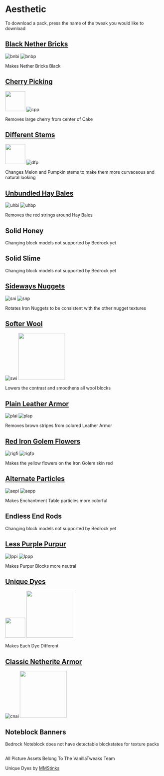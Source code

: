 # Aesthetic

To download a pack, press the name of the tweak you would like to download

## [Black Nether Bricks](https://www.dropbox.com/s/hxtdahhn2mt4j9b/bl_ne_br.mcpack?dl=1)

![bnbi](https://vanillatweaks.net/assets/resources/icons/resourcepacks/1.15/BlackNetherBricks.png?v1) ![bnbp](https://vanillatweaks.net/assets/resources/previews/resourcepacks/1.15/BlackNetherBricks.png?v1)

Makes Nether Bricks Black

## [Cherry Picking](https://www.dropbox.com/s/e79vo64e3kfyv1d/che_pick.mcpack?dl=1)

<img src="https://vanillatweaks.net/assets/resources/icons/resourcepacks/1.15/CherryPicking.png?v1" height="64"> ![cpp](https://vanillatweaks.net/assets/resources/previews/resourcepacks/1.15/CherryPicking.png?v1)

Removes large cherry from center of Cake

## [Different Stems](https://www.dropbox.com/s/1g09ya5ys7spqr2/diff_st.mcpack?dl=0) 

<img src="https://vanillatweaks.net/assets/resources/icons/resourcepacks/1.15/DifferentStems.png?v1" height="64"> ![dfp](https://vanillatweaks.net/assets/resources/previews/resourcepacks/1.15/DifferentStems.png?v1)

Changes Melon and Pumpkin stems to make them more curvaceous and natural looking

## [Unbundled Hay Bales](https://www.dropbox.com/s/3sn912ggejlv505/unb_hay.mcpack?dl=1)

![uhbi](https://vanillatweaks.net/assets/resources/icons/resourcepacks/1.15/UnbundledHayBales.png?v1) ![uhbp](https://vanillatweaks.net/assets/resources/previews/resourcepacks/1.15/UnbundledHayBales.png?v1)

Removes the red strings around Hay Bales

## Solid Honey

Changing block models not supported by Bedrock yet

## Solid Slime

Changing block models not supported by Bedrock yet

## [Sideways Nuggets](https://www.dropbox.com/s/2hmpbfvqgduph88/sid_nug.mcpack?dl=1)

![sni](https://vanillatweaks.net/assets/resources/icons/resourcepacks/1.15/SidewaysNuggets.png?v1) ![snp](https://vanillatweaks.net/assets/resources/previews/resourcepacks/1.15/SidewaysNuggets.png?v1)

Rotates Iron Nuggets to be consistent with the other nugget textures

## [Softer Wool](https://www.dropbox.com/s/d33ukxme2uxfyxp/softwool.mcpack?dl=1)

![swi](https://vanillatweaks.net/assets/resources/icons/resourcepacks/1.15/SofterWool.png?v1) <img src="https://vanillatweaks.net/assets/resources/previews/resourcepacks/1.15/SofterWool.png?v1" height="150">

Lowers the contrast and smoothens all wool blocks

## [Plain Leather Armor](https://www.dropbox.com/s/1necf9d0z3k2msu/pl_le_ar.mcpack?dl=1)

![plai](https://vanillatweaks.net/assets/resources/icons/resourcepacks/1.15/PlainLeatherArmor.png?v1) ![plap](https://vanillatweaks.net/assets/resources/previews/resourcepacks/1.15/PlainLeatherArmor.png?v1)

Removes brown stripes from colored Leather Armor

## [Red Iron Golem Flowers](https://www.dropbox.com/s/6zvj6wtxurcfy2e/red_ig_flow.mcpack?dl=1)

![rigfi](https://vanillatweaks.net/assets/resources/icons/resourcepacks/1.15/RedIronGolemFlowers.png?v1) ![rigfp](https://vanillatweaks.net/assets/resources/previews/resourcepacks/1.15/RedIronGolemFlowers.png?v1)

Makes the yellow flowers on the Iron Golem skin red

## [Alternate Particles](https://www.dropbox.com/s/tu4yf139whfrekc/alt_part.mcpack?dl=1)

![aepi](https://vanillatweaks.net/assets/resources/icons/resourcepacks/1.15/BetterParticles.png?v1) ![aepp](https://vanillatweaks.net/assets/resources/previews/resourcepacks/1.15/BetterParticles.png?v1)

Makes Enchantment Table particles more colorful

## Endless End Rods

Changing block models not supported by Bedrock yet

## [Less Purple Purpur](https://www.dropbox.com/s/rdswx3lpwz3r4ik/less_purp_pur.mcpack?dl=1)

![lppi](https://vanillatweaks.net/assets/resources/icons/resourcepacks/1.15/LessPurplePurpur.png?v1) ![lppp](https://vanillatweaks.net/assets/resources/previews/resourcepacks/1.15/LessPurplePurpur.png?v1)

Makes Purpur Blocks more neutral

## [Unique Dyes](https://www.dropbox.com/s/oiykquoqtlcyari/uniq_dyes.mcpack?dl=1)

<img src="https://vanillatweaks.net/assets/resources/icons/resourcepacks/1.16/UniqueDyes.png?v1" height="64"> <img src="https://vanillatweaks.net/assets/resources/previews/resourcepacks/1.16/UniqueDyes.png?v1" height="150">

Makes Each Dye Different

## [Classic Netherite Armor](https://www.dropbox.com/s/x99gelztvtjylqg/cla_neth_arm.mcpack?dl=0)

![cnai](https://vanillatweaks.net/assets/resources/icons/resourcepacks/1.16/ClassicNetheriteArmor.png?v1) <img src="https://vanillatweaks.net/assets/resources/previews/resourcepacks/1.16/ClassicNetheriteArmor.png?v1" height="150">

## Noteblock Banners

Bedrock Noteblock does not have detectable blockstates for texture packs

##

All Picture Assets Belong To The VanillaTweaks Team

Unique Dyes by [MMStinks](https://twitter.com/MMStinks)
